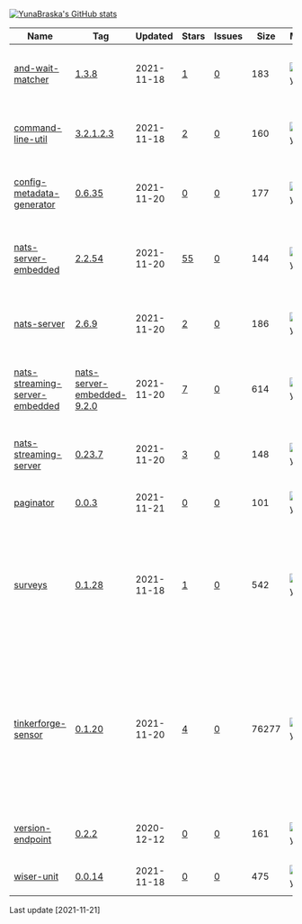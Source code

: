 [![YunaBraska's GitHub stats](https://github-readme-stats.vercel.app/api?username=YunaBraska&count_private=true&show_icons=true&theme=dracula)](https://github.com/YunaBraska/github-readme-stats)

|Name|Tag|Updated|Stars|Issues|Size|Maintainability|Coverage|Description|
|---|---|---|---|---|---|---|---|---|
|[and-wait-matcher](https://github.com/YunaBraska/and-wait-matcher)|[1.3.8](https://github.com/YunaBraska/and-wait-matcher/tags)|2021-11-18|[1](https://github.com/YunaBraska/and-wait-matcher/stargazers)|[0](https://github.com/YunaBraska/and-wait-matcher/issues)|183|![maintainability](https://img.shields.io/codeclimate/maintainability/YunaBraska/and-wait-matcher?style=flat-square)|![coverage](https://img.shields.io/codeclimate/coverage/YunaBraska/and-wait-matcher?style=flat-square)|Small hamcrest matcher which is waiting (with timeout) for the expected value|
|[command-line-util](https://github.com/YunaBraska/command-line-util)|[3.2.1.2.3](https://github.com/YunaBraska/command-line-util/tags)|2021-11-18|[2](https://github.com/YunaBraska/command-line-util/stargazers)|[0](https://github.com/YunaBraska/command-line-util/issues)|160|![maintainability](https://img.shields.io/codeclimate/maintainability/YunaBraska/command-line-util?style=flat-square)|![coverage](https://img.shields.io/codeclimate/coverage/YunaBraska/command-line-util?style=flat-square)|CommandLineUtil to get easy access to command line unix/windows|
|[config-metadata-generator](https://github.com/YunaBraska/config-metadata-generator)|[0.6.35](https://github.com/YunaBraska/config-metadata-generator/tags)|2021-11-20|[0](https://github.com/YunaBraska/config-metadata-generator/stargazers)|[0](https://github.com/YunaBraska/config-metadata-generator/issues)|177|![maintainability](https://img.shields.io/codeclimate/maintainability/YunaBraska/config-metadata-generator?style=flat-square)|![coverage](https://img.shields.io/codeclimate/coverage/YunaBraska/config-metadata-generator?style=flat-square)|Manually way/library to generate config metadata for spring boot|
|[nats-server-embedded](https://github.com/YunaBraska/nats-server-embedded)|[2.2.54](https://github.com/YunaBraska/nats-server-embedded/tags)|2021-11-20|[55](https://github.com/YunaBraska/nats-server-embedded/stargazers)|[0](https://github.com/YunaBraska/nats-server-embedded/issues)|144|![maintainability](https://img.shields.io/codeclimate/maintainability/YunaBraska/nats-server-embedded?style=flat-square)|![coverage](https://img.shields.io/codeclimate/coverage/YunaBraska/nats-server-embedded?style=flat-square)|Nats server embedded for testing which contains the original Nats server|
|[nats-server](https://github.com/YunaBraska/nats-server)|[2.6.9](https://github.com/YunaBraska/nats-server/tags)|2021-11-20|[2](https://github.com/YunaBraska/nats-server/stargazers)|[0](https://github.com/YunaBraska/nats-server/issues)|186|![maintainability](https://img.shields.io/codeclimate/maintainability/YunaBraska/nats-server?style=flat-square)|![coverage](https://img.shields.io/codeclimate/coverage/YunaBraska/nats-server?style=flat-square)|Nats server for testing which contains the original Nats server|
|[nats-streaming-server-embedded](https://github.com/YunaBraska/nats-streaming-server-embedded)|[nats-server-embedded-9.2.0](https://github.com/YunaBraska/nats-streaming-server-embedded/tags)|2021-11-20|[7](https://github.com/YunaBraska/nats-streaming-server-embedded/stargazers)|[0](https://github.com/YunaBraska/nats-streaming-server-embedded/issues)|614|![maintainability](https://img.shields.io/codeclimate/maintainability/YunaBraska/nats-streaming-server-embedded?style=flat-square)|![coverage](https://img.shields.io/codeclimate/coverage/YunaBraska/nats-streaming-server-embedded?style=flat-square)|Embedded NatsServer for testing which contains the original NatsServer|
|[nats-streaming-server](https://github.com/YunaBraska/nats-streaming-server)|[0.23.7](https://github.com/YunaBraska/nats-streaming-server/tags)|2021-11-20|[3](https://github.com/YunaBraska/nats-streaming-server/stargazers)|[0](https://github.com/YunaBraska/nats-streaming-server/issues)|148|![maintainability](https://img.shields.io/codeclimate/maintainability/YunaBraska/nats-streaming-server?style=flat-square)|![coverage](https://img.shields.io/codeclimate/coverage/YunaBraska/nats-streaming-server?style=flat-square)|NatsServer for testing which contains the original NatsServer|
|[paginator](https://github.com/YunaBraska/paginator)|[0.0.3](https://github.com/YunaBraska/paginator/tags)|2021-11-21|[0](https://github.com/YunaBraska/paginator/stargazers)|[0](https://github.com/YunaBraska/paginator/issues)|101|![maintainability](https://img.shields.io/codeclimate/maintainability/YunaBraska/paginator?style=flat-square)|![coverage](https://img.shields.io/codeclimate/coverage/YunaBraska/paginator?style=flat-square)|Java browser with javascript support|
|[surveys](https://github.com/YunaBraska/surveys)|[0.1.28](https://github.com/YunaBraska/surveys/tags)|2021-11-18|[1](https://github.com/YunaBraska/surveys/stargazers)|[0](https://github.com/YunaBraska/surveys/issues)|542|![maintainability](https://img.shields.io/codeclimate/maintainability/YunaBraska/surveys?style=flat-square)|![coverage](https://img.shields.io/codeclimate/coverage/YunaBraska/surveys?style=flat-square)|Surveys is a plain java library to provide a base for questionnaires. It also provides a function to generate diagrams and to measure answer times.|
|[tinkerforge-sensor](https://github.com/YunaBraska/tinkerforge-sensor)|[0.1.20](https://github.com/YunaBraska/tinkerforge-sensor/tags)|2021-11-20|[4](https://github.com/YunaBraska/tinkerforge-sensor/stargazers)|[0](https://github.com/YunaBraska/tinkerforge-sensor/issues)|76277|![maintainability](https://img.shields.io/codeclimate/maintainability/YunaBraska/tinkerforge-sensor?style=flat-square)|![coverage](https://img.shields.io/codeclimate/coverage/YunaBraska/tinkerforge-sensor?style=flat-square)|This Library is simplifying the API usage in a pure Java 8 way without any Frameworks. Removes pain of the Sensor UID, how to speak to the sensor and what values can i get from it etc. so that the focus is more on the logic|
|[version-endpoint](https://github.com/YunaBraska/version-endpoint)|[0.2.2](https://github.com/YunaBraska/version-endpoint/tags)|2020-12-12|[0](https://github.com/YunaBraska/version-endpoint/stargazers)|[0](https://github.com/YunaBraska/version-endpoint/issues)|161|![maintainability](https://img.shields.io/codeclimate/maintainability/YunaBraska/version-endpoint?style=flat-square)|![coverage](https://img.shields.io/codeclimate/coverage/YunaBraska/version-endpoint?style=flat-square)|A simple spring boot version endpoint with git properties|
|[wiser-unit](https://github.com/YunaBraska/wiser-unit)|[0.0.14](https://github.com/YunaBraska/wiser-unit/tags)|2021-11-18|[0](https://github.com/YunaBraska/wiser-unit/stargazers)|[0](https://github.com/YunaBraska/wiser-unit/issues)|475|![maintainability](https://img.shields.io/codeclimate/maintainability/YunaBraska/wiser-unit?style=flat-square)|![coverage](https://img.shields.io/codeclimate/coverage/YunaBraska/wiser-unit?style=flat-square)|BDD test methods and generates report|

Last update [2021-11-21]
